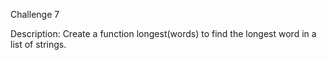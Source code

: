 Challenge 7

Description:
Create a function longest(words) to find the longest word in a list of strings.
